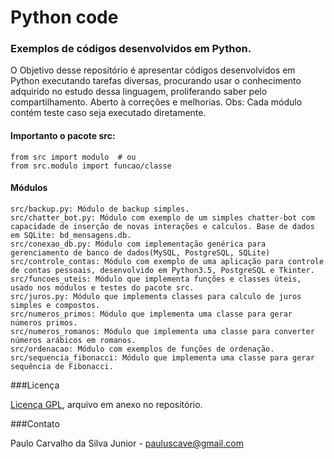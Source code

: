 # Python code
### Exemplos de códigos desenvolvidos em Python.

O Objetivo desse repositório é apresentar códigos desenvolvidos em Python executando tarefas diversas, procurando usar o conhecimento adquirido no estudo dessa linguagem, proliferando saber pelo compartilhamento. Aberto à correções e melhorias. Obs: Cada módulo contém teste caso seja executado diretamente.

#### Importanto o pacote src:
```
from src import modulo  # ou
from src.modulo import funcao/classe
```

#### Módulos
```
src/backup.py: Módulo de backup simples.
src/chatter_bot.py: Módulo com exemplo de um simples chatter-bot com capacidade de inserção de novas interações e calculos. Base de dados em SQLite: bd_mensagens.db.
src/conexao_db.py: Módulo com implementação genérica para gerenciamento de banco de dados(MySQL, PostgreSQL, SQLite)
src/controle_contas: Módulo com exemplo de uma aplicação para controle de contas pessoais, desenvolvido em Python3.5, PostgreSQL e Tkinter.
src/funcoes_uteis: Módulo que implementa funções e classes úteis, usado nos módulos e testes do pacote src.
src/juros.py: Módulo que implementa classes para calculo de juros simples e compostos.
src/numeros_primos: Módulo que implementa uma classe para gerar números primos.
src/numeros_romanos: Módulo que implementa uma classe para converter números arábicos em romanos.
src/ordenacao: Módulo com exemplos de funções de ordenação.
src/sequencia_fibonacci: Módulo que implementa uma classe para gerar sequência de Fibonacci.
```

###Licença

[Licença GPL](https://github.com/paulocsilvajr/python-code/blob/master/license_gpl.txt), arquivo em anexo no repositório.

###Contato

Paulo Carvalho da Silva Junior - pauluscave@gmail.com
